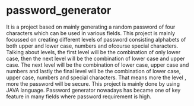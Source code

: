 # password_generator
It is a project based on mainly generating a random password of four characters which can be used in various fields.
This project is mainly focussed on creating different levels of password consisting alphabets of both upper and lower case, numbers and ofcourse special characters. 
Talking about levels, the first level will be the combination of only lower case, then the next level will be the combination of lower case and upper case. The next level will be the combination of lower case, upper case and numbers and lastly the final level will be the combination of lower case, upper case, numbers and special characters.
That means more the level , more the password will be secure.
This project is mainly done by using JAVA language. Password generator nowadays has became one of key feature in many fields where password requirement is high. 
